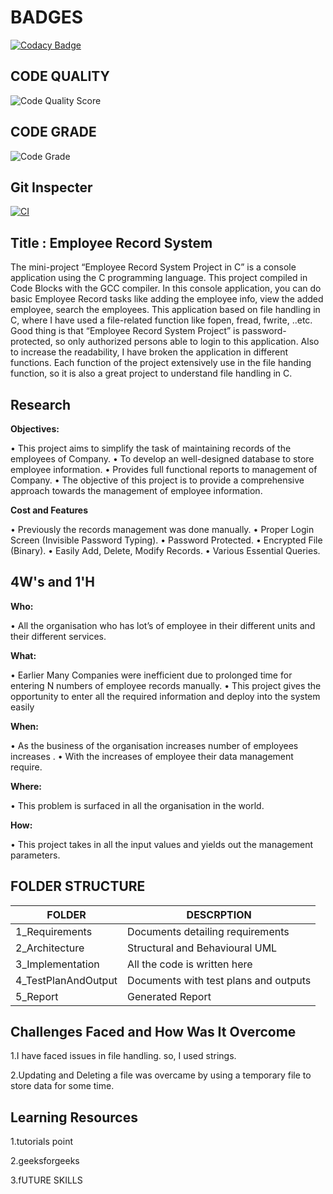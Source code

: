 # BADGES

[![Codacy Badge](https://api.codacy.com/project/badge/Grade/723c7590de6449a5b35c8720fd5092f7)](https://app.codacy.com/gh/raagavardhini/Stepin-Employee-Record-System?utm_source=github.com&utm_medium=referral&utm_content=raagavardhini/Stepin-Employee-Record-System&utm_campaign=Badge_Grade_Settings)

## CODE QUALITY 

![Code Quality Score](https://www.code-inspector.com/project/28095/score/svg)

## CODE GRADE

![Code Grade](https://www.code-inspector.com/project/28095/status/svg)

## Git Inspecter

[![CI](https://github.com/raagavardhini/Stepin-Employee-Record-System/actions/workflows/blank.yml/badge.svg)](https://github.com/raagavardhini/Stepin-Employee-Record-System/actions/workflows/blank.yml)





## Title : Employee Record System

The mini-project “Employee Record System Project in C” is a console application using the C programming language. This project compiled in Code Blocks with the GCC compiler. In this console application, you can do basic Employee Record tasks like adding the employee info, view the added employee, search the employees.
This application based on file handling in C, where I have used a file-related function like fopen, fread, fwrite, ..etc. Good thing is that “Employee Record System Project” is password-protected, so only authorized persons able to login to this application.
Also to increase the readability, I have broken the application in different functions. Each function of the project extensively use in the file handing function, so it is also a great project to understand file handling in C.

## Research

__Objectives:__

•	This project aims to simplify the task of maintaining records of the employees of Company.
•	To develop an well-designed database to store employee information. 
•	Provides full functional reports to management of Company. 
•	The objective of this project is to provide a comprehensive approach towards the management of employee information.

__Cost and Features__

•	Previously the records management was done manually.
•	Proper Login Screen (Invisible Password Typing).
•	Password Protected.
•	Encrypted File (Binary).
•	Easily Add, Delete, Modify Records.
•	Various Essential Queries.

## 4W's and 1'H

__Who:__

•	All the organisation who has lot’s of employee in their different units and their different services.

__What:__

•	Earlier Many Companies were inefficient due to prolonged time for entering N numbers of employee records manually.
•	This project gives the opportunity to enter all the required information and deploy into the system easily

__When:__

•	As the business of the organisation increases number of employees increases .
•	With the increases of employee their data management require.

__Where:__

•	This problem is surfaced in all the organisation in the world.

__How:__

•	This project takes in all the input values and yields out the management parameters.


## FOLDER STRUCTURE 


| FOLDER              |                  DESCRPTION             |    
|---------------------|-----------------------------------------|
| 1_Requirements      |Documents detailing requirements         |             
| 2_Architecture      |Structural and Behavioural UML           |   
| 3_Implementation    |All the code is written here             |
| 4_TestPlanAndOutput |Documents with test plans and outputs    | 
| 5_Report            |Generated Report                         | 



## Challenges Faced and How Was It Overcome


1.I have faced issues in file handling. so, I used strings.

2.Updating and Deleting a file was overcame by using a temporary file to store data for some time.


## Learning Resources

1.tutorials point

2.geeksforgeeks

3.fUTURE SKILLS






